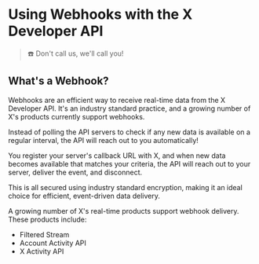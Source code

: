 # Using Webhooks with the X Developer API

> ☎️ Don't call us, we'll call you!

## What's a Webhook?

Webhooks are an efficient way to receive real-time data from the X Developer API. It's an industry standard practice, and a growing number of X's products currently support webhooks.

Instead of polling the API servers to check if any new data is available on a regular interval, the API will reach out to you automatically!

You register your server's callback URL with X, and when new data becomes available that matches your criteria, the API will reach out to your server, deliver the event, and disconnect.

This is all secured using industry standard encryption, making it an ideal choice for efficient, event-driven data delivery.

A growing number of X's real-time products support webhook delivery. These products include:

- Filtered Stream
- Account Activity API
- X Activity API
